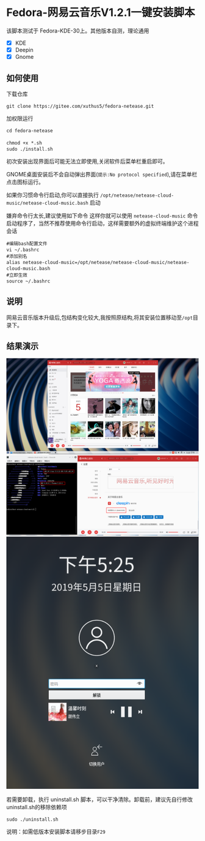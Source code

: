 # Fedora-网易云音乐V1.2.1一键安装脚本

该脚本测试于 Fedora-KDE-30上。其他版本自测，理论通用

- [x] KDE
- [x] Deepin
- [x] Gnome

## 如何使用

下载仓库

```shell
git clone https://gitee.com/xuthus5/fedora-netease.git
```

加权限运行

```shell
cd fedora-netease

chmod +x *.sh
sudo ./install.sh
```

初次安装出现界面后可能无法立即使用,关闭软件后菜单栏重启即可。

GNOME桌面安装后不会自动弹出界面(`提示:No protocol specified`),请在菜单栏点击图标运行。

如果你习惯命令行启动,你可以直接执行 `/opt/netease/netease-cloud-music/netease-cloud-music.bash` 启动

嫌弃命令行太长,建议使用如下命令 这样你就可以使用 `netease-cloud-music` 命令启动程序了，当然不推荐使用命令行启动，这样需要额外的虚拟终端维护这个进程会话

```shell
#编辑bash配置文件
vi ~/.bashrc
#添加别名
alias netease-cloud-music=/opt/netease/netease-cloud-music/netease-cloud-music.bash
#立即生效
source ~/.bashrc
```

## 说明

网易云音乐版本升级后,包结构变化较大,我按照原结构,将其安装位置移动至`/opt`目录下。

## 结果演示

![首页](./preview/index.png)
![详细](./preview/detail.png)
![登陆页面](./preview/login.png)

若需要卸载，执行 uninstall.sh 脚本，可以干净清除。卸载前，建议先自行修改uninstall.sh的移除依赖项

```shell
sudo ./uninstall.sh
```

说明：如需低版本安装脚本请移步目录`F29`
